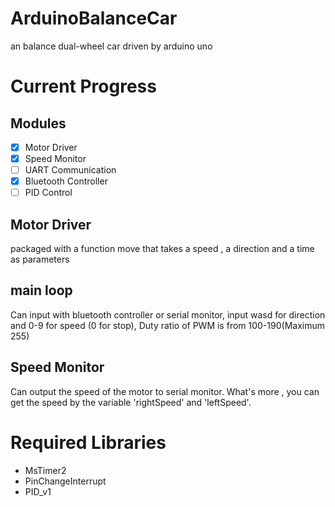 # ArduinoBalanceCar
an balance dual-wheel car driven by arduino uno
# Current Progress
## Modules
- [x] Motor Driver
- [x] Speed Monitor
- [ ] UART Communication
- [x] Bluetooth Controller
- [ ] PID Control
## Motor Driver
packaged with a function move that takes a speed , a direction and a time as parameters
## main loop
Can input with bluetooth controller or serial monitor, input wasd for direction and 0-9 for speed (0 for stop), Duty ratio of PWM is from 100-190(Maximum 255)
## Speed Monitor
Can output the speed of the motor to serial monitor.
What's more , you can get the speed by the variable 'rightSpeed' and 'leftSpeed'.
# Required Libraries
* MsTimer2
* PinChangeInterrupt
* PID_v1
